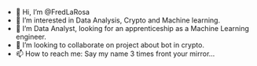 - 👋 Hi, I’m @FredLaRosa
- 👀 I’m interested in Data Analysis, Crypto and Machine learning.
- 🌱 I’m Data Analyst, looking for an apprenticeship as a Machine Learning engineer.
- 💞️ I’m looking to collaborate on project about bot in crypto.
- 📫 How to reach me: Say my name 3 times front your mirror...

<!---
FredLaRosa/FredLaRosa is a ✨ special ✨ repository because its `README.md` (this file) appears on your GitHub profile.
You can click the Preview link to take a look at your changes.
--->
